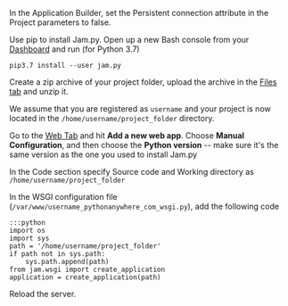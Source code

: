 
In the Application Builder, set the Persistent connection attribute in the Project parameters to false.

Use pip to install Jam.py. Open up a new Bash console from your [Dashboard](https://www.pythonanywhere.com/consoles) and run (for Python 3.7)

    pip3.7 install --user jam.py

Create a zip archive of your project folder, upload the archive in the [Files tab](https://www.pythonanywhere.com/files) and unzip it.

We assume that you are registered as `username` and your project is now located in the `/home/username/project_folder` directory.

Go to the [Web Tab](https://www.pythonanywhere.com/web_app_setup) and hit **Add a new web app**. Choose **Manual Configuration**, and then choose the **Python version** -- make sure it's the same version as the one you used to install Jam.py

In the Code section specify Source code and Working directory as `/home/username/project_folder`

In the WSGI configuration file (`/var/www/username_pythonanywhere_com_wsgi.py`), add the following code

    :::python
    import os
    import sys
    path = '/home/username/project_folder'
    if path not in sys.path:
        sys.path.append(path)
    from jam.wsgi import create_application
    application = create_application(path)

Reload the server.
